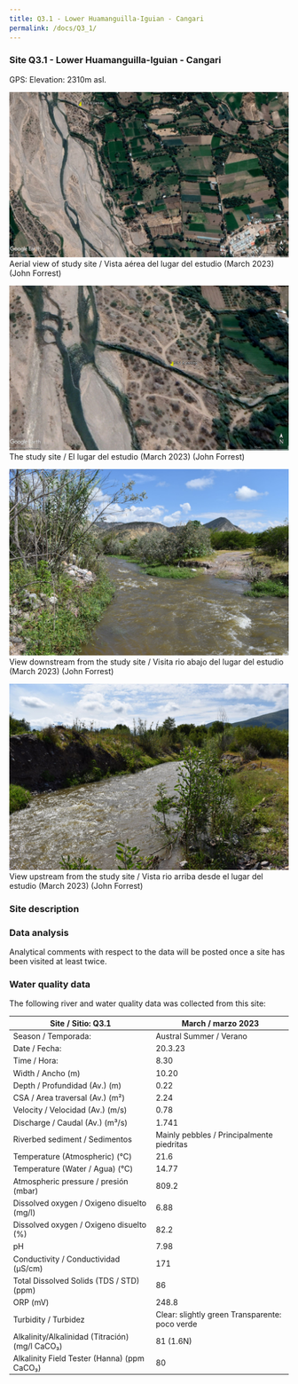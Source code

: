 ```yaml
---
title: Q3.1 - Lower Huamanguilla-Iguian - Cangari
permalink: /docs/Q3_1/
---
```



### Site Q3.1 - Lower Huamanguilla-Iguian - Cangari

GPS: 
Elevation: 2310m asl.


![Q3.1](/assets/sites/Q3.1.jpg)
Aerial view of study site / Vista aérea del lugar del estudio (March 2023) (John Forrest)


![Q3.1site](/assets/sites/Q3.1site.jpg)
The study site / El lugar del estudio (March 2023) (John Forrest)


![Q3.1downstream](/assets/sites/Q3.1downstream.jpg)
View downstream from the study site / Visita rio abajo del lugar del estudio (March 2023) (John Forrest)


![Q3.1upstream](/assets/sites/Q3.1upstream.jpg)
View upstream from the study site / Vista rio arriba desde el lugar del estudio (March 2023) (John Forrest)


### Site description



### Data analysis

Analytical comments with respect to the data will be posted once a site has been visited at least twice.

### Water quality data

The following river and water quality data was collected from this site:

|     Site / Sitio: Q3.1                                   |     March / marzo 2023                                           |
|----------------------------------------------------------|----------------------------------------------------------|
|     Season / Temporada:                                  |     Austral Summer / Verano                              |
|     Date / Fecha:                                        |     20.3.23                                              |
|     Time / Hora:                                         |     8.30                                                 |
|     Width / Ancho (m)                                    |     10.20                                                |
|     Depth / Profundidad (Av.) (m)                        |     0.22                                                 |
|     CSA / Area traversal (Av.) (m²)                      |     2.24                                                 |
|     Velocity / Velocidad  (Av.) (m/s)                    |     0.78                                                 |
|     Discharge / Caudal (Av.) (m³/s)                      |     1.741                                                |
|     Riverbed sediment / Sedimentos                       |     Mainly pebbles / Principalmente piedritas            |
|     Temperature (Atmospheric) (°C)                       |     21.6                                                 |
|     Temperature (Water / Agua) (°C)                      |     14.77                                                |
|     Atmospheric pressure / presión (mbar)                |     809.2                                                |
|     Dissolved oxygen /   Oxigeno disuelto (mg/l)         |     6.88                                                 |
|     Dissolved oxygen / Oxigeno disuelto (%)              |     82.2                                                 |
|     pH                                                   |     7.98                                                 |
|     Conductivity / Conductividad (µS/cm)                 |     171                                                  |
|     Total Dissolved Solids (TDS / STD)  (ppm)            |     86                                                   |
|     ORP (mV)                                             |     248.8                                                |
|     Turbidity / Turbidez                                 |     Clear: slightly green Transparente:   poco verde     |
|     Alkalinity/Alkalinidad   (Titración) (mg/l CaCO₃)    |     81 (1.6N)                                            |
|     Alkalinity Field Tester (Hanna) (ppm CaCO₃)          |     80                                                   |


